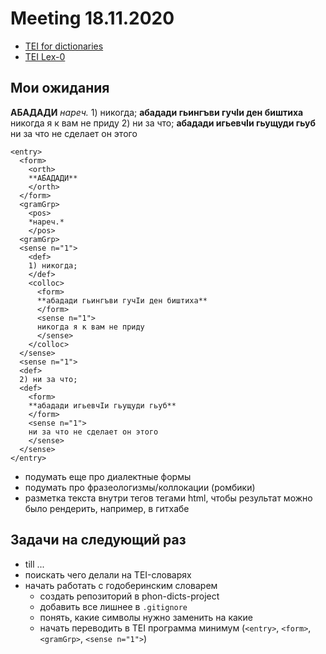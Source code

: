 # Meeting 18.11.2020

* [TEI for dictionaries](https://www.tei-c.org/release/doc/tei-p5-doc/en/html/DI.html)
* [TEI Lex-0](https://dariah-eric.github.io/lexicalresources/pages/TEILex0/TEILex0.html#senses)

## Мои ожидания

**А́БАДАДИ** *нареч.* 1) никогда; **абадади гьингъви гучӀи ден биштиха** никогда я к вам не приду 2) ни за что; **абадади игьевчӀи гьущуди гьуб** ни за что не сделает он этого

```
<entry>
  <form>
    <orth>
    **А́БАДАДИ**
    </orth>
  </form>
  <gramGrp>
    <pos>
    *нареч.*
    </pos>
  <gramGrp>
  <sense n="1"> 
    <def>
    1) никогда; 
    </def>
    <colloc>
      <form>
      **абадади гьингъви гучӀи ден биштиха**
      </form> 
      <sense n="1"> 
      никогда я к вам не приду
      </sense> 
    </colloc>
  </sense>
  <sense n="1"> 
  <def>
  2) ни за что; 
  <def>
    <form>
    **абадади игьевчӀи гьущуди гьуб**
    </form>
    <sense n="1">
    ни за что не сделает он этого
    </sense> 
  </sense>
</entry>
```
* подумать еще про диалектные формы
* подумать про фразеологизмы/коллокации (ромбики)
* разметка текста внутри тегов тегами html, чтобы результат можно было рендерить, например, в гитхабе

## Задачи на следующий раз

* till ...
* поискать чего делали на TEI-словарях
* начать работать с годоберинским словарем
    * создать репозиторий в phon-dicts-project
    * добавить все лишнее в `.gitignore`
    * понять, какие символы нужно заменить на какие
    * начать переводить в TEI программа минимум (`<entry>`, `<form>`, `<gramGrp>`, `<sense n="1">`)

